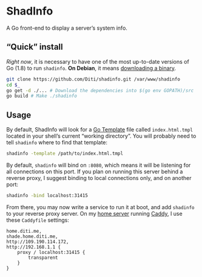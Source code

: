 ShadInfo
========

A Go front-end to display a server’s system info.

“Quick” install
---------------

*Right now*, it is necessary to have one of the most up-to-date versions of Go (1.8)
to run `shadinfo`. **On Debian**, it means [downloading a binary](https://golang.org/doc/install).

```sh
git clone https://github.com/Diti/shadinfo.git /var/www/shadinfo
cd $_
go get -d ./... # Download the dependencies into $(go env GOPATH)/src
go build # Make ./shadinfo
```

Usage
-----

By default, ShadInfo will look for a [Go Template](https://golang.org/pkg/text/template/)
file called `index.html.tmpl` located in your shell’s current “working directory”.
You will probably need to tell `shadinfo` where to find that template:

```sh
shadinfo -template /path/to/index.html.tmpl
```

By default, `shadinfo` will bind on `:8080`, which means it will be listening for
all connections on this port. If you plan on running this server behind a reverse
proxy, I suggest binding to local connections only, and on another port:

```sh
shadinfo -bind localhost:31415
```

From there, you may now write a service to run it at boot, and add `shadinfo` to
your reverse proxy server. On my [home server](http://www.dell.com/dfb/p/optiplex-fx160/pd)
running [Caddy](https://caddyserver.com/), I use these `Caddyfile` settings:

```nginx
home.diti.me,
shade.home.diti.me,
http://109.190.114.172,
http://192.168.1.1 {
    proxy / localhost:31415 {
        transparent
    }
}
```
